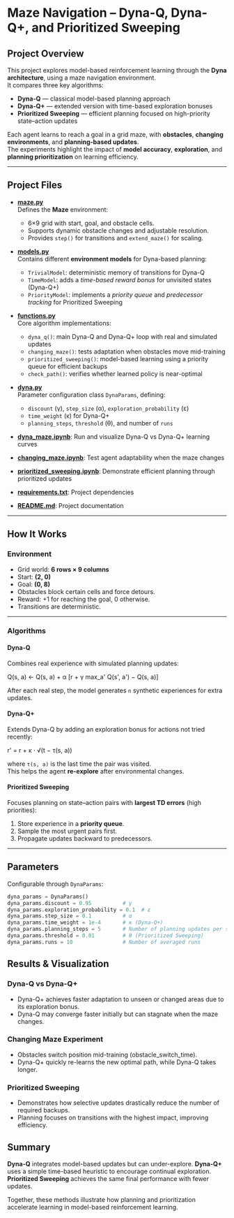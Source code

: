 # Maze Navigation – Dyna-Q, Dyna-Q+, and Prioritized Sweeping

## Project Overview

This project explores model-based reinforcement learning through the **Dyna architecture**, using a maze navigation environment.  
It compares three key algorithms:

- **Dyna-Q** — classical model-based planning approach  
- **Dyna-Q+** — extended version with time-based exploration bonuses  
- **Prioritized Sweeping** — efficient planning focused on high-priority state–action updates  

Each agent learns to reach a goal in a grid maze, with **obstacles**, **changing environments**, and **planning-based updates**.  
The experiments highlight the impact of **model accuracy**, **exploration**, and **planning prioritization** on learning efficiency.

---

## Project Files

- **[maze.py](src/maze.py)**  
  Defines the **Maze** environment:
  - 6×9 grid with start, goal, and obstacle cells.  
  - Supports dynamic obstacle changes and adjustable resolution.  
  - Provides `step()` for transitions and `extend_maze()` for scaling.

- **[models.py](src/models.py)**  
  Contains different **environment models** for Dyna-based planning:
  - `TrivialModel`: deterministic memory of transitions for Dyna-Q  
  - `TimeModel`: adds a *time-based reward bonus* for unvisited states (Dyna-Q+)  
  - `PriorityModel`: implements a *priority queue* and *predecessor tracking* for Prioritized Sweeping  

- **[functions.py](src/functions.py)**  
  Core algorithm implementations:
  - `dyna_q()`: main Dyna-Q and Dyna-Q+ loop with real and simulated updates  
  - `changing_maze()`: tests adaptation when obstacles move mid-training  
  - `prioritized_sweeping()`: model-based learning using a priority queue for efficient backups  
  - `check_path()`: verifies whether learned policy is near-optimal  

- **[dyna.py](src/dyna.py)**  
  Parameter configuration class `DynaParams`, defining:
  - `discount` (γ), `step_size` (α), `exploration_probability` (ε)
  - `time_weight` (κ) for Dyna-Q+
  - `planning_steps`, `threshold` (θ), and number of `runs`

- **[dyna_maze.ipynb](notebooks/dyna_maze.ipynb)**: Run and visualize Dyna-Q vs Dyna-Q+ learning curves
- **[changing_maze.ipynb](notebooks/changing_maze.ipynb)**: Test agent adaptability when the maze changes  
- **[prioritized_sweeping.ipynb](notebooks/prioritized_sweeping.ipynb)**: Demonstrate efficient planning through prioritized updates  

- **[requirements.txt](requirements.txt)**: Project dependencies

- **[README.md](README.md)**: Project documentation

---

## How It Works

### Environment
- Grid world: **6 rows × 9 columns**
- Start: **(2, 0)**  
- Goal: **(0, 8)**  
- Obstacles block certain cells and force detours.
- Reward: +1 for reaching the goal, 0 otherwise.
- Transitions are deterministic.

---

### Algorithms

#### Dyna-Q
Combines real experience with simulated planning updates:

Q(s, a) ← Q(s, a) + α [r + γ max_a' Q(s', a') − Q(s, a)]

After each real step, the model generates `n` synthetic experiences for extra updates.

#### Dyna-Q+
Extends Dyna-Q by adding an exploration bonus for actions not tried recently:

r' = r + κ · √(t − τ(s, a))

where `τ(s, a)` is the last time the pair was visited.  
This helps the agent **re-explore** after environmental changes.

#### Prioritized Sweeping
Focuses planning on state–action pairs with **largest TD errors** (high priorities):
1. Store experience in a **priority queue**.  
2. Sample the most urgent pairs first.  
3. Propagate updates backward to predecessors.

---

## Parameters

Configurable through `DynaParams`:

```python
dyna_params = DynaParams()
dyna_params.discount = 0.95          # γ
dyna_params.exploration_probability = 0.1  # ε
dyna_params.step_size = 0.1          # α
dyna_params.time_weight = 1e-4       # κ (Dyna-Q+)
dyna_params.planning_steps = 5       # Number of planning updates per step
dyna_params.threshold = 0.01         # θ (Prioritized Sweeping)
dyna_params.runs = 10                # Number of averaged runs

```

## Results & Visualization
### Dyna-Q vs Dyna-Q+

- Dyna-Q+ achieves faster adaptation to unseen or changed areas due to its exploration bonus.
- Dyna-Q may converge faster initially but can stagnate when the maze changes.

### Changing Maze Experiment

- Obstacles switch position mid-training (obstacle_switch_time).
- Dyna-Q+ quickly re-learns the new optimal path, while Dyna-Q takes longer.

### Prioritized Sweeping

- Demonstrates how selective updates drastically reduce the number of required backups.
- Planning focuses on transitions with the highest impact, improving efficiency.

## Summary
**Dyna-Q** integrates model-based updates but can under-explore.
**Dyna-Q+** uses a simple time-based heuristic to encourage continual exploration.
**Prioritized Sweeping** achieves the same final performance with fewer updates.

Together, these methods illustrate how planning and prioritization accelerate learning in model-based reinforcement learning.